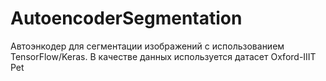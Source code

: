 # AutoencoderSegmentation
Автоэнкодер для сегментации изображений с использованием TensorFlow/Keras. В качестве данных используется датасет Oxford-IIIT Pet
